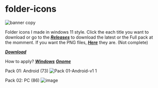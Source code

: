 # folder-icons
![banner copy](https://user-images.githubusercontent.com/68902530/201043851-842223bf-1c63-47ca-b122-543bd29a5a52.png)

Folder icons I made in windows 11 style.
Click the each title you want to download or go to the [***Releases***](https://github.com/sameerasw/folder-icons/releases) to download the latest or the Full pack at the momment.
If you want the PNG files, [***Here***](https://github.com/sameerasw/folder-icons/tree/main/PNGs) they are. (Not complete)

[***Download***](https://github.com/sameerasw/folder-icons/releases/latest/)

How to apply?
[***Windows***](https://t.me/tidwib/81)
[***Gnome***](https://t.me/tidwib/84)

Pack 01: Android (73)
![Pack 01-Android-v1 1](https://user-images.githubusercontent.com/68902530/201037956-5d386978-e0c3-439a-950c-356dcb7c60ab.png)


Pack 02: PC (86)
![image](https://user-images.githubusercontent.com/68902530/201038064-0d7bf949-c741-4696-a80e-cf129bf71d12.png)

